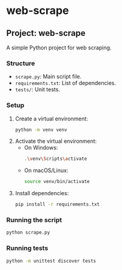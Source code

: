 # web-scrape

## Project: web-scrape

A simple Python project for web scraping.

### Structure
- `scrape.py`: Main script file.
- `requirements.txt`: List of dependencies.
- `tests/`: Unit tests.

### Setup
1. Create a virtual environment:
   ```sh
   python -m venv venv
   ```
2. Activate the virtual environment:
   - On Windows:
     ```sh
     .\venv\Scripts\activate
     ```
   - On macOS/Linux:
     ```sh
     source venv/bin/activate
     ```
3. Install dependencies:
   ```sh
   pip install -r requirements.txt
   ```

### Running the script
```sh
python scrape.py
```

### Running tests
```sh
python -m unittest discover tests
```